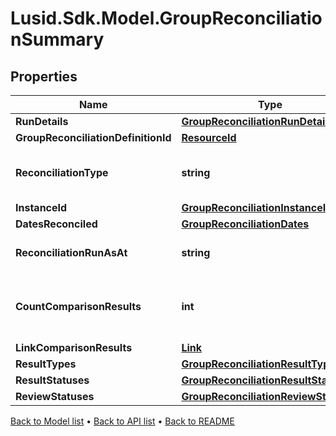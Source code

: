 # Lusid.Sdk.Model.GroupReconciliationSummary

## Properties

Name | Type | Description | Notes
------------ | ------------- | ------------- | -------------
**RunDetails** | [**GroupReconciliationRunDetails**](GroupReconciliationRunDetails.md) |  | [optional] 
**GroupReconciliationDefinitionId** | [**ResourceId**](ResourceId.md) |  | [optional] 
**ReconciliationType** | **string** | The type of reconciliation to perform. \&quot;Holding\&quot; | \&quot;Transaction\&quot; | \&quot;Valuation\&quot; | 
**InstanceId** | [**GroupReconciliationInstanceId**](GroupReconciliationInstanceId.md) |  | 
**DatesReconciled** | [**GroupReconciliationDates**](GroupReconciliationDates.md) |  | 
**ReconciliationRunAsAt** | **string** | The date and time the reconciliation was run | 
**CountComparisonResults** | **int** | The total number of comparison results with this InstanceId and ReconciliationType | 
**LinkComparisonResults** | [**Link**](Link.md) |  | [optional] 
**ResultTypes** | [**GroupReconciliationResultTypes**](GroupReconciliationResultTypes.md) |  | [optional] 
**ResultStatuses** | [**GroupReconciliationResultStatuses**](GroupReconciliationResultStatuses.md) |  | [optional] 
**ReviewStatuses** | [**GroupReconciliationReviewStatuses**](GroupReconciliationReviewStatuses.md) |  | [optional] 

[Back to Model list](../README.md#documentation-for-models) &#8226; [Back to API list](../README.md#documentation-for-api-endpoints) &#8226; [Back to README](../README.md)

